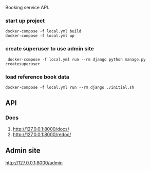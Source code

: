 Booking service API.

### start up project
```
docker-compose -f local.yml build
docker-compose -f local.yml up
```

### create superuser to use admin site

```
 docker-compose -f local.yml run --rm django python manage.py createsuperuser
```

### load reference book data
```
docker-compose -f local.yml run --rm django ./initial.sh
```

## API
### Docs
1) http://127.0.0.1:8000/docs/
2) http://127.0.0.1:8000/redoc/

## Admin site
http://127.0.0.1:8000/admin
